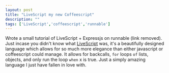 ```yaml
---
layout: post
title: "LiveScript my new Coffeescript"
description: ""
tags: ['LiveScript','coffeescript','runnable']
---
```


Wrote a small tutorial of LiveScript + Expressjs on runnable (link removed).
Just incase you didn't know what
<a href="http://LiveScript.net" data-ignore="push">LiveScript</a> was, it's a
beautifully designed language which allows for so much more elegance than
either javascript or coffeescript could manage. It allows for backcalls,
<code>for</code> loops <code>of</code> lists, objects, and only run the loop
<code>when</code> x is true. Just a simply amazing language I just have fallen
in love with.
